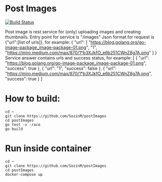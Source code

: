 # Post Images
[![Build Status](https://travis-ci.org/SozinM/postImages.svg?branch=master)](https://travis-ci.org/SozinM/postImages)

Post image is rest service for (only) uploading images and creating thumbnails.
Entry point for service is "/images"
Json format for request is {"url":[list of urls]}, for example:
{
    "url": [
        "https://blog.golang.org/go-image-package_image-package-01.png",
        "1",
        "https://miro.medium.com/max/870/1*b3XJkfO_e6b251CWnZ8g7A.png"
    ]
}
Service answer contains urls and success status, for example:
[
    {
        "url": "https://blog.golang.org/go-image-package_image-package-01.png",
        "success": true
    },
    {
        "url": "1",
        "success": false
    },
    {
        "url": "https://miro.medium.com/max/870/1*b3XJkfO_e6b251CWnZ8g7A.png",
        "success": true
    }
]

# How to build:
    cd ~
    git clone https://github.com/SozinM/postImages
    cd postImages
    go test -v -race
    go build

# Run inside container
    cd ~
    git clone https://github.com/SozinM/postImages
    cd postImages
    docker-compose up
